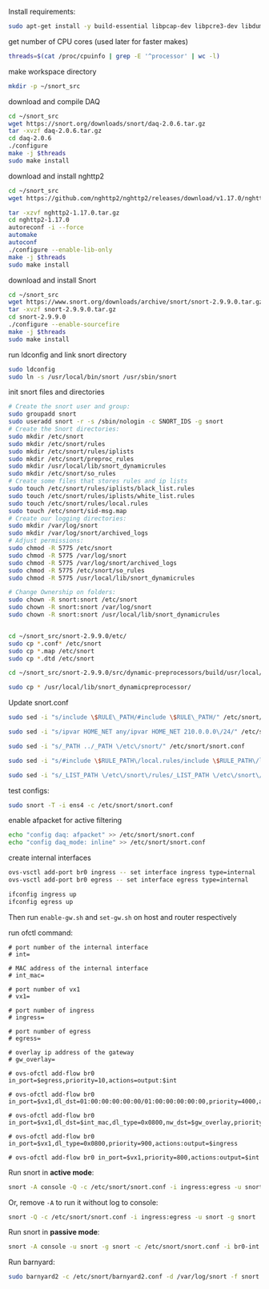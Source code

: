 

Install requirements:

```bash
sudo apt-get install -y build-essential libpcap-dev libpcre3-dev libdumbnet-dev bison flex zlib1g-dev liblzma-dev openssl libssl-dev libnghttp2-dev
```

get number of CPU cores (used later for faster makes)

```bash
threads=$(cat /proc/cpuinfo | grep -E '^processor' | wc -l)
```

make workspace directory

```bash
mkdir -p ~/snort_src
```

download and compile DAQ

```bash
cd ~/snort_src
wget https://snort.org/downloads/snort/daq-2.0.6.tar.gz
tar -xvzf daq-2.0.6.tar.gz
cd daq-2.0.6
./configure
make -j $threads
sudo make install
```

download and install nghttp2

```bash
cd ~/snort_src
wget https://github.com/nghttp2/nghttp2/releases/download/v1.17.0/nghttp2-1.17.0.tar.gz

tar -xzvf nghttp2-1.17.0.tar.gz
cd nghttp2-1.17.0
autoreconf -i --force
automake
autoconf
./configure --enable-lib-only
make -j $threads
sudo make install
```

download and install Snort

```bash
cd ~/snort_src
wget https://www.snort.org/downloads/archive/snort/snort-2.9.9.0.tar.gz
tar -xvzf snort-2.9.9.0.tar.gz
cd snort-2.9.9.0
./configure --enable-sourcefire
make -j $threads
sudo make install
```

run ldconfig and link snort directory
```bash
sudo ldconfig
sudo ln -s /usr/local/bin/snort /usr/sbin/snort
```

init snort files and directories

```bash
# Create the snort user and group:
sudo groupadd snort
sudo useradd snort -r -s /sbin/nologin -c SNORT_IDS -g snort
# Create the Snort directories:
sudo mkdir /etc/snort
sudo mkdir /etc/snort/rules
sudo mkdir /etc/snort/rules/iplists
sudo mkdir /etc/snort/preproc_rules
sudo mkdir /usr/local/lib/snort_dynamicrules
sudo mkdir /etc/snort/so_rules
# Create some files that stores rules and ip lists
sudo touch /etc/snort/rules/iplists/black_list.rules
sudo touch /etc/snort/rules/iplists/white_list.rules
sudo touch /etc/snort/rules/local.rules
sudo touch /etc/snort/sid-msg.map
# Create our logging directories:
sudo mkdir /var/log/snort
sudo mkdir /var/log/snort/archived_logs
# Adjust permissions:
sudo chmod -R 5775 /etc/snort
sudo chmod -R 5775 /var/log/snort
sudo chmod -R 5775 /var/log/snort/archived_logs
sudo chmod -R 5775 /etc/snort/so_rules
sudo chmod -R 5775 /usr/local/lib/snort_dynamicrules

# Change Ownership on folders:
sudo chown -R snort:snort /etc/snort
sudo chown -R snort:snort /var/log/snort
sudo chown -R snort:snort /usr/local/lib/snort_dynamicrules


cd ~/snort_src/snort-2.9.9.0/etc/
sudo cp *.conf* /etc/snort
sudo cp *.map /etc/snort
sudo cp *.dtd /etc/snort

cd ~/snort_src/snort-2.9.9.0/src/dynamic-preprocessors/build/usr/local/lib/snort_dynamicpreprocessor/

sudo cp * /usr/local/lib/snort_dynamicpreprocessor/
```

Update snort.conf
```bash
sudo sed -i "s/include \$RULE\_PATH/#include \$RULE\_PATH/" /etc/snort/snort.conf

sudo sed -i "s/ipvar HOME_NET any/ipvar HOME_NET 210.0.0.0\/24/" /etc/snort/snort.conf

sudo sed -i "s/_PATH ../_PATH \/etc\/snort/" /etc/snort/snort.conf

sudo sed -i "s/#include \$RULE_PATH\/local.rules/include \$RULE_PATH\/local.rules/" /etc/snort/snort.conf

sudo sed -i "s/_LIST_PATH \/etc\/snort\/rules/_LIST_PATH \/etc\/snort\/rules\/iplists/" /etc/snort/snort.conf
```

test configs:
```bash
sudo snort -T -i ens4 -c /etc/snort/snort.conf
```

enable afpacket for active filtering

```bash
echo "config daq: afpacket" >> /etc/snort/snort.conf
echo "config daq_mode: inline" >> /etc/snort/snort.conf
```

create internal interfaces 

```bash
ovs-vsctl add-port br0 ingress -- set interface ingress type=internal
ovs-vsctl add-port br0 egress -- set interface egress type=internal

ifconfig ingress up
ifconfig egress up
```

Then run `enable-gw.sh` and `set-gw.sh` on host and router respectively

run ofctl command:
```
# port number of the internal interface
# int=

# MAC address of the internal interface
# int_mac=

# port number of vx1
# vx1=

# port number of ingress
# ingress=

# port number of egress
# egress=

# overlay ip address of the gateway
# gw_overlay=

# ovs-ofctl add-flow br0 in_port=$egress,priority=10,actions=output:$int

# ovs-ofctl add-flow br0 in_port=$vx1,dl_dst=01:00:00:00:00:00/01:00:00:00:00:00,priority=4000,actions=output:$int

# ovs-ofctl add-flow br0 in_port=$vx1,dl_dst=$int_mac,dl_type=0x0800,nw_dst=$gw_overlay,priority=1000,actions:output=$int

# ovs-ofctl add-flow br0 in_port=$vx1,dl_type=0x0800,priority=900,actions:output=$ingress

# ovs-ofctl add-flow br0 in_port=$vx1,priority=800,actions:output=$int
```

Run snort in **active mode**:

```bash
snort -A console -Q -c /etc/snort/snort.conf -i ingress:egress -u snort -g snort
```

Or, remove `-A` to run it without log to console:
```bash
snort -Q -c /etc/snort/snort.conf -i ingress:egress -u snort -g snort
```

Run snort in **passive mode**:

```bash
snort -A console -u snort -g snort -c /etc/snort/snort.conf -i br0-int 
```

Run barnyard:
```bash
sudo barnyard2 -c /etc/snort/barnyard2.conf -d /var/log/snort -f snort.u2 -w /var/log/snort/barnyard2.waldo -g snort -u snort
```


